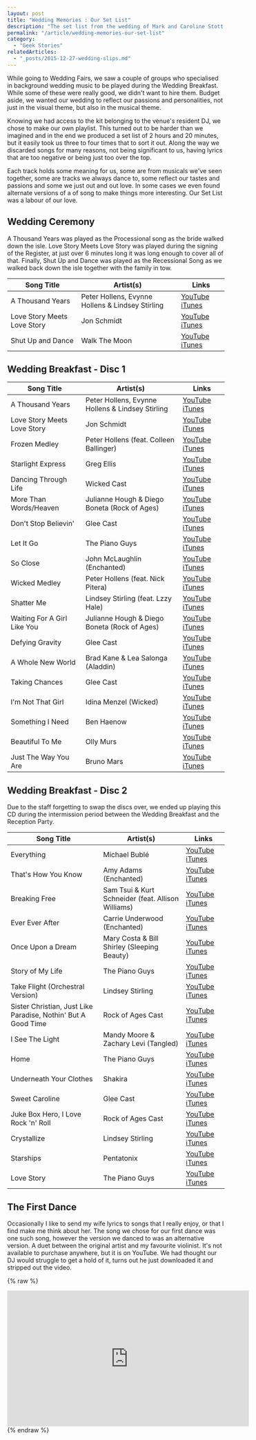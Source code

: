 ```yaml
---
layout: post
title: "Wedding Memories : Our Set List"
description: "The set list from the wedding of Mark and Caroline Stott."
permalink: "/article/wedding-memories-our-set-list"
category:
  - "Geek Stories"
relatedArticles:
  - "_posts/2015-12-27-wedding-slips.md"
---
```


While going to Wedding Fairs, we saw a couple of groups who specialised in background wedding music to be played during the Wedding Breakfast. While some of these were really good, we didn't want to hire them.  Budget aside, we wanted our wedding to reflect our passions and personalities, not just in the visual theme, but also in the musical theme.

Knowing we had access to the kit belonging to the venue's resident DJ, we chose to make our own playlist.  This turned out to be harder than we imagined and in the end we produced a set list of 2 hours and 20 minutes, but it easily took us three to four times that to sort it out. Along the way we discarded songs for many reasons, not being significant to us, having lyrics that are too negative or being just too over the top.

Each track holds some meaning for us, some are from musicals we've seen together, some are tracks we always dance to, some reflect our tastes and passions and some we just out and out love. In some cases we even found alternate versions of a of song to make things more interesting. Our Set List was a labour of our love.

## Wedding Ceremony

A Thousand Years was played as the Processional song as the bride walked down the isle.  Love Story Meets Love Story was played during the signing of the Register, at just over 6 minutes long it was long enough to cover all of that. Finally, Shut Up and Dance was played as the Recessional Song as we walked back down the isle together with the family in tow.

| Song Title | Artist(s) | Links |
|------------|-----------|-------|
| A Thousand Years | Peter Hollens, Evynne Hollens & Lindsey Stirling | [YouTube](https://www.youtube.com/watch?v=rGMgdmrlZHM) [iTunes](https://itunes.apple.com/gb/album/love-story-meets-love-story/id332485531?i=332485837) |
| Love Story Meets Love Story | Jon Schmidt | [YouTube](https://www.youtube.com/watch?v=GgXmiLztne4) [iTunes](https://itunes.apple.com/gb/album/love-story-meets-love-story/id332485531?i=332485837) |
| Shut Up and Dance | Walk The Moon | [YouTube](https://www.youtube.com/watch?v=6JCLY0Rlx6Q) [iTunes](https://itunes.apple.com/gb/album/shut-up-and-dance/id915448845?i=915448860&app=itunes&ign-mpt=uo%3D4) |

## Wedding Breakfast - Disc 1

| Song Title | Artist(s) | Links |
|------------|-----------|-------|
| A Thousand Years | Peter Hollens, Evynne Hollens & Lindsey Stirling | [YouTube](https://www.youtube.com/watch?v=rGMgdmrlZHM) [iTunes](https://itunes.apple.com/gb/album/thousand-years-feat.-lindsey/id700357386?i=700357839&app=itunes&ign-mpt=uo%3D4) |
| Love Story Meets Love Story | Jon Schmidt | [YouTube](https://www.youtube.com/watch?v=GgXmiLztne4) [iTunes](https://itunes.apple.com/gb/album/love-story-meets-love-story/id332485531?i=332485837) |
| Frozen Medley | Peter Hollens (feat. Colleen Ballinger) | [YouTube](https://www.youtube.com/watch?v=mrp_g93e1Gw) [iTunes](https://itunes.apple.com/gb/album/frozen-medley-feat.-colleen/id953541129?i=953541130&app=itunes&ign-mpt=uo%3D4) |
| Starlight Express | Greg Ellis | [YouTube](https://www.youtube.com/watch?v=ZFoTsvetrRU) [iTunes](https://itunes.apple.com/gb/album/starlight-express/id259620105?i=259620261) |
| Dancing Through Life | Wicked Cast | [YouTube](https://www.youtube.com/watch?v=FHmKc4M1YnU) [iTunes](https://itunes.apple.com/gb/album/dancing-through-life/id179878733?i=179878919) |
| More Than Words/Heaven | Julianne Hough & Diego Boneta (Rock of Ages) | [YouTube](https://www.youtube.com/watch?v=Cv8TeiwBPrQ) [iTunes](https://itunes.apple.com/gb/album/more-than-words-heaven-medley/id524648186?i=524648588) |
| Don't Stop Believin' | Glee Cast | [YouTube](https://www.youtube.com/watch?v=1FaJshIWdpU) [iTunes](https://itunes.apple.com/gb/album/dont-stop-believin/id346787411?i=346787431) |
| Let It Go | The Piano Guys | [YouTube](https://www.youtube.com/watch?v=6Dakd7EIgBE) [iTunes](https://itunes.apple.com/gb/album/let-it-go/id911904522?i=911904768) |
| So Close | John McLaughlin (Enchanted) | [YouTube](https://www.youtube.com/watch?v=JXh1KxI4uls) [iTunes](https://itunes.apple.com/gb/album/so-close/id714973334?i=714973706) |
| Wicked Medley | Peter Hollens (feat. Nick Pitera) | [YouTube](https://www.youtube.com/watch?v=MenBz8-dwpA) [iTunes](https://itunes.apple.com/gb/album/wicked-medley/id900629919?i=900629936) |
| Shatter Me | Lindsey Stirling (feat. Lzzy Hale) | [YouTube](https://www.youtube.com/watch?v=49tpIMDy9BE) [iTunes](https://itunes.apple.com/gb/album/shatter-me-feat.-lzzy-hale/id864702052?i=864702066) |
| Waiting For A Girl Like You | Julianne Hough & Diego Boneta (Rock of Ages) | [YouTube](https://www.youtube.com/watch?v=LT9uDmY2VVU) [iTunes](https://itunes.apple.com/gb/album/waiting-for-a-girl-like-you/id524648186?i=524648587) |
| Defying Gravity | Glee Cast | [YouTube](https://www.youtube.com/watch?v=uQHIFMzQSs0) [iTunes](https://itunes.apple.com/gb/album/defying-gravity/id346787411?i=346787590) |
| A Whole New World | Brad Kane & Lea Salonga (Aladdin) | [YouTube](https://www.youtube.com/watch?v=hZ1Rb9hC4JY) [iTunes](https://itunes.apple.com/gb/album/whole-new-world-from-disneys/id929718978?i=929719075) |
| Taking Chances | Glee Cast | [YouTube](https://www.youtube.com/watch?v=N0X27ImzIJ4) [iTunes](https://itunes.apple.com/gb/album/taking-chances/id346787411?i=346787463) |
| I'm Not That Girl | Idina Menzel (Wicked) | [YouTube](https://www.youtube.com/watch?v=gS9Q_cbr9d8) [iTunes](https://itunes.apple.com/gb/album/im-not-that-girl/id179878733?i=179878934) |
| Something I Need | Ben Haenow | [YouTube](https://www.youtube.com/watch?v=zLBaaN2sqlc) [iTunes](https://itunes.apple.com/gb/album/something-i-need/id926664022?i=926664035) |
| Beautiful To Me | Olly Murs | [YouTube](https://www.youtube.com/watch?v=GuKL8JZMrVY) [iTunes](https://itunes.apple.com/gb/album/beautiful-to-me/id1045098497?i=1045098500) |
| Just The Way You Are | Bruno Mars | [YouTube](https://www.youtube.com/watch?v=LjhCEhWiKXk) [iTunes](https://itunes.apple.com/gb/album/just-the-way-you-are/id495215040?i=495215114) |

## Wedding Breakfast - Disc 2

Due to the staff forgetting to swap the discs over, we ended up playing this CD during the intermission period between the Wedding Breakfast and the Reception Party.

| Song Title | Artist(s) | Links |
|------------|-----------|-------|
| Everything | Michael Bublé | [YouTube](https://www.youtube.com/watch?v=SPUJIbXN0WY) [iTunes](https://itunes.apple.com/gb/album/everything/id495215040?i=495215115) |
| That's How You Know | Amy Adams (Enchanted) | [YouTube](https://www.youtube.com/watch?v=2idK0qoBuWo) [iTunes](https://itunes.apple.com/gb/album/thats-how-you-know/id714973334?i=714973704) |
| Breaking Free | Sam Tsui & Kurt Schneider (feat. Allison Williams) | [YouTube](https://www.youtube.com/watch?v=nSl0mqBjQW4) [iTunes](https://itunes.apple.com/gb/album/breaking-free-feat.-allison/id350110257?i=350110523) |
| Ever Ever After | Carrie Underwood (Enchanted) | [YouTube](https://www.youtube.com/watch?v=QAniOB1Ts4k) [iTunes](https://itunes.apple.com/gb/album/ever-ever-after/id714973334?i=714973708) |
| Once Upon a Dream | Mary Costa & Bill Shirley (Sleeping Beauty) | [YouTube](https://www.youtube.com/watch?v=TXbHShUnwxY) [iTunes](https://itunes.apple.com/gb/album/main-title-once-upon-dream/id902556204?i=902556287) |
| Story of My Life | The Piano Guys | [YouTube](https://www.youtube.com/watch?v=yET4p-r2TI8) [iTunes](https://itunes.apple.com/gb/album/story-of-my-life/id911904522?i=911904767) |
| Take Flight (Orchestral Version) | Lindsey Stirling | [YouTube](https://www.youtube.com/watch?v=ryrEY7v7f4E) [iTunes](https://itunes.apple.com/gb/album/take-flight-orchestral-version/id864702052?i=864702094) |
| Sister Christian, Just Like Paradise, Nothin' But A Good Time | Rock of Ages Cast | [YouTube](https://www.youtube.com/watch?v=3tvgSN7Bg8k) [iTunes](https://itunes.apple.com/gb/album/sister-christian-just-like/id524648186?i=524648573) |
| I See The Light | Mandy Moore & Zachary Levi (Tangled) | [YouTube](https://www.youtube.com/watch?v=hYbHzzWmKUs) [iTunes](https://itunes.apple.com/gb/album/i-see-light-from-disneys-tangled/id929718978?i=929719204) |
| Home | The Piano Guys | [YouTube](https://www.youtube.com/watch?v=aF-Z1A0ujlg) [iTunes](https://itunes.apple.com/gb/album/home/id911904522?i=911904780) |
| Underneath Your Clothes | Shakira | [YouTube](https://www.youtube.com/watch?v=uwBwKcQ1k84) [iTunes](https://itunes.apple.com/gb/album/underneath-your-clothes/id495215040?i=495215551) |
| Sweet Caroline | Glee Cast | [YouTube](https://www.youtube.com/watch?v=G0iAoAEANk0) [iTunes](https://itunes.apple.com/gb/album/sweet-caroline/id346787411?i=346787585) |
| Juke Box Hero, I Love Rock 'n' Roll | Rock of Ages Cast | [YouTube](https://www.youtube.com/watch?v=LcxiggtopMU) [iTunes](https://itunes.apple.com/gb/album/juke-box-hero-i-love-rock/id524648186?i=524648585) |
| Crystallize | Lindsey Stirling | [YouTube](https://www.youtube.com/watch?v=aHjpOzsQ9YI) [iTunes](https://itunes.apple.com/gb/album/crystallize/id647899400?i=647899859) |
| Starships | Pentatonix | [YouTube](https://www.youtube.com/watch?v=_6K8mkytEMY) [iTunes](https://itunes.apple.com/gb/album/starships/id877648576?i=877648577) |
| Love Story | The Piano Guys | [YouTube](https://www.youtube.com/watch?v=rBX5o3Owbx8) [iTunes](https://itunes.apple.com/gb/album/love-story/id911904522?i=911904791) |

## The First Dance

Occasionally I like to send my wife lyrics to songs that I really enjoy, or that I find make me think about her. The song we chose for our first dance was one such song, however the version we danced to was an alternative version. A duet between the original artist and my favourite violinist.  It's not available to purchase anywhere, but it is on YouTube.  We had thought our DJ would struggle to get a hold of it, turns out he just downloaded it and stripped out the video.

{% raw %}
<iframe width="560" height="315" src="https://www.youtube-nocookie.com/embed/xwsYvBYZcx4" title="YouTube video player" frameborder="0" allow="accelerometer; autoplay; clipboard-write; encrypted-media; gyroscope; picture-in-picture; web-share" allowfullscreen></iframe>
{% endraw %}
